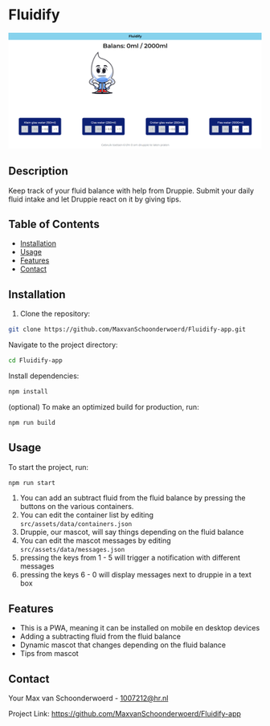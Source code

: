 # Fluidify
![Screenshot of fluidify app](src/assets/screenshot%20prototype%20fluidify.png)
## Description
Keep track of your fluid balance with help from Druppie. Submit your daily fluid intake and let Druppie react on it by giving tips. 

## Table of Contents
- [Installation](#installation)
- [Usage](#usage)
- [Features](#features)
- [Contact](#contact)

## Installation
1. Clone the repository:
```sh
git clone https://github.com/MaxvanSchoonderwoerd/Fluidify-app.git
```
Navigate to the project directory:
```sh
cd Fluidify-app
```
Install dependencies:
```sh
npm install
```

(optional) To make an optimized build for production, run:
```sh
npm run build
```
## Usage
To start the project, run:

```sh
npm run start
```
1. You can add an subtract fluid from the fluid balance by pressing the buttons on the various containers.
2. You can edit the container list by editing ```src/assets/data/containers.json```
3. Druppie, our mascot, will say things depending on the fluid balance
4. You can edit the mascot messages by editing ```src/assets/data/messages.json```
5. pressing the keys from 1 - 5 will trigger a notification with different messages
6. pressing the keys 6 - 0 will display messages next to druppie in a text box


## Features
- This is a PWA, meaning it can be installed on mobile en desktop devices
- Adding a subtracting fluid from the fluid balance
- Dynamic mascot that changes depending on the fluid balance
- Tips from mascot

## Contact
Your Max van Schoonderwoerd - 1007212@hr.nl

Project Link: https://github.com/MaxvanSchoonderwoerd/Fluidify-app
